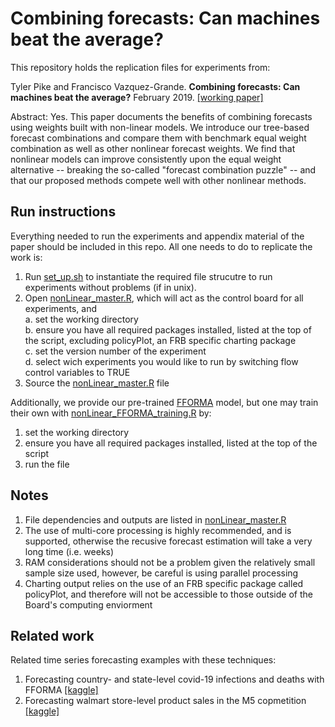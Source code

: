 # Combining forecasts: Can machines beat the average?
This repository holds the replication files for experiments from:

Tyler Pike and Francisco Vazquez-Grande. **Combining forecasts: Can machines beat the average?** February 2019. [\[working paper\]](https://papers.ssrn.com/sol3/papers.cfm?abstract_id=3691117)

  
Abstract: Yes. This paper documents the benefits of combining forecasts using weights built with non-linear models.  We introduce our tree-based forecast combinations and compare them with benchmark equal weight combination as well as other nonlinear forecast weights. We find that nonlinear models can improve consistently upon the equal weight alternative -- breaking the so-called "forecast combination puzzle" -- and that our proposed methods compete well with other nonlinear methods.

## Run instructions
Everything needed to run the experiments and appendix material of the paper should be included in this repo. All one needs to do to replicate the work is:   
1. Run [set_up.sh](./Scripts/set) to instantiate the required file strucutre to run experiments without problems (if in unix).
2. Open [nonLinear_master.R](./Scripts/nonLinear_master.R), which will act as the control board for all experiments, and  
    a. set the working directory  
    b. ensure you have all required packages installed, listed at the top of the script, excluding policyPlot, an FRB specific charting package  
    c. set the version number of the experiment   
    d. select wich experiments you would like to run by switching flow control variables to TRUE   
3. Source the [nonLinear_master.R](./Scripts/nonLinear_master.R) file

Additionally, we provide our pre-trained [FFORMA](./Data/Models) model, but one may train their own with [nonLinear_FFORMA_training.R](./Scripts/nonLinear_FFORMA_training.R) by:
1. set the working directory  
2. ensure you have all required packages installed, listed at the top of the script 
3. run the file

## Notes
1. File dependencies and outputs are listed in [nonLinear_master.R](./Scripts/nonLinear_master.R)
2. The use of multi-core processing is highly recommended, and is supported, otherwise the recusive forecast estimation will take a very long time (i.e. weeks)
3. RAM considerations should not be a problem given the relatively small sample size used, however, be careful is using parallel processing
4. Charting output relies on the use of an FRB specific package called policyPlot, and therefore will not be accessible to those outside of the Board's computing enviorment

## Related work
Related time series forecasting examples with these techniques:
1. Forecasting country- and state-level covid-19 infections and deaths with FFORMA [\[kaggle\]](https://www.kaggle.com/tylerpike/covid-19-forecasting-fforma)
2. Forecasting walmart store-level product sales in the M5 copmetition [\[kaggle\]]()